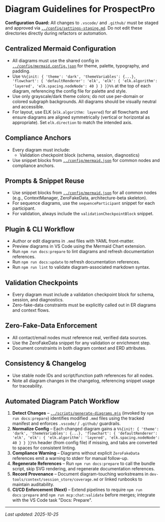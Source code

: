 # Diagram Guidelines for ProspectPro

**Configuration Guard:** All changes to `.vscode/` and `.github/` must be staged and approved via [`../config/settings-staging.md`](../config/settings-staging.md). Do not edit these directories directly during refactors or automation.

## Centralized Mermaid Configuration

- All diagrams must use the shared config in [`../config/mermaid.config.json`](../config/mermaid.config.json) for theme, palette, typography, and padding.
- Use `%%{init: { 'theme': 'dark', 'themeVariables': {...}, 'flowchart': { 'defaultRenderer': 'elk', 'elk': { 'elk.algorithm': 'layered', 'elk.spacing.nodeNode': 40 } } }}%%` at the top of each diagram, referencing the config file for palette and style.
- Use only grayscale/dark theme colors; do not use per-domain or colored subgraph backgrounds. All diagrams should be visually neutral and accessible.
- For layout, use ELK (`elk.algorithm: layered`) for all flowcharts and ensure diagrams are aligned symmetrically (vertical or horizontal as appropriate). Set `elk.direction` to match the intended axis.

## Compliance Anchors

- Every diagram must include:
  - Validation checkpoint block (schema, session, diagnostics)
- Use snippet blocks from [`../config/mermaid.json`](../config/mermaid.json) for common nodes and compliance anchors.

## Prompts & Snippet Reuse

- Use snippet blocks from [`../config/mermaid.json`](../config/mermaid.json) for all common nodes (e.g., ContextManager, ZeroFakeData, architecture-beta skeleton).
- For sequence diagrams, use the `sequenceParticipant` snippet for each participant.
- For validation, always include the `validationCheckpointBlock` snippet.

## Plugin & CLI Workflow

- Author or edit diagrams in `.mmd` files with YAML front-matter.
- Preview diagrams in VS Code using the Mermaid Chart extension.
- Run `npm run docs:prepare` to lint diagrams and refresh documentation references.
- Run `npm run docs:update` to refresh documentation references.
- Run `npm run lint` to validate diagram-associated markdown syntax.

## Validation Checkpoints

- Every diagram must include a validation checkpoint block for schema, session, and diagnostics.
- Zero-fake-data constraints must be explicitly called out in ER diagrams and context flows.

## Zero-Fake-Data Enforcement

- All contact/email nodes must reference real, verified data sources.
- Use the ZeroFakeData snippet for any validation or enrichment step.
- Document constraints in both diagram context and ERD attributes.

## Consistency & Changelog

- Use stable node IDs and script/function path references for all nodes.
- Note all diagram changes in the changelog, referencing snippet usage for traceability.

## Automated Diagram Patch Workflow

1. **Detect Changes** – [`../scripts/generate-diagrams.mjs`](../scripts/generate-diagrams.mjs) (invoked by `npm run docs:prepare`) identifies modified `.mmd` files using the tracked manifest and enforces `.vscode/` / `.github/` guardrails.
2. **Normalize Config** – Each changed diagram gains a `%%{init: { 'theme': 'dark', 'themeVariables': {...}, 'flowchart': { 'defaultRenderer': 'elk', 'elk': { 'elk.algorithm': 'layered', 'elk.spacing.nodeNode': 40 } } }}%%` header (from config file) if missing, and tabs are converted to spaces for consistent linting.
3. **Compliance Warning** – Diagrams without explicit `ZeroFakeData` references emit a warning to stderr for manual follow-up.
4. **Regenerate References** – Run `npm run docs:prepare` to call the bundle script, skip SVG rendering, and regenerate documentation references.
5. **Record Provenance** – Document diagram-touching workstreams in `dev-tools/context/session_store/coverage.md` or linked runbooks to maintain auditability.
6. **CI/CD Enforcement (Next)** – Extend pipelines to require `npm run docs:prepare` and `npm run mcp:chat:validate` before merges; integrate with the VS Code task "Docs: Prepare".

---

_Last updated: 2025-10-25_
